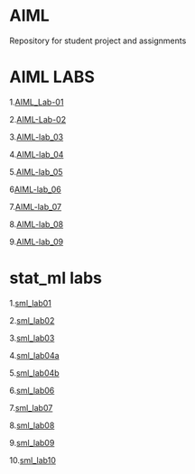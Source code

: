 # AIML
Repository for student project and assignments
# AIML LABS
1.[AIML_Lab-01](https://github.com/Pininttisunil/AIML/blob/main/AIML-LAB-01.ipynb)

2.[AIML-Lab-02](https://github.com/Pininttisunil/AIML/blob/main/Lab02.ipynb)

3.[AIML-lab_03](https://github.com/Pininttisunil/AIML/blob/main/Lab03.ipynb)

4.[AIML-lab_04](https://github.com/Pininttisunil/AIML/blob/main/Lab04.ipynb)

5.[AIML-lab_05](https://github.com/Pininttisunil/AIML/blob/main/AIML_LAB05.ipynb)

6[AIML-lab_06](https://github.com/Pininttisunil/AIML/blob/main/Lab6.ipynb)

7.[AIML-lab_07](https://github.com/Pininttisunil/AIML/blob/main/AIML_LAB-7.ipynb)

8.[AIML-lab_08](https://github.com/Pininttisunil/AIML/blob/main/AIML_LAB-08.ipynb)

9.[AIML-lab_09](https://github.com/Pininttisunil/AIML/blob/main/AIML_LAB-09.ipynb)


# stat_ml labs

1.[sml_lab01](https://github.com/Pininttisunil/AIML/blob/main/StatMl%20Lab01.ipynb)

2.[sml_lab02](https://github.com/Pininttisunil/AIML/blob/main/StatMl%20Lab02.ipynb)

3.[sml_lab03](https://github.com/Pininttisunil/AIML/blob/main/StatMl%20Lab03.ipynb)

4.[sml_lab04a](https://github.com/Pininttisunil/AIML/blob/main/StatMl%20Lab04a.ipynb)

5.[sml_lab04b](https://github.com/Pininttisunil/AIML/blob/main/StatMl%20Lab04b.ipynb)

6.[sml_lab06](https://github.com/Pininttisunil/AIML/blob/main/StatMl%20Lab06.ipynb)

7.[sml_lab07](https://github.com/Pininttisunil/AIML/blob/main/StatMl%20Lab07.ipynb)

8.[sml_lab08](https://github.com/Pininttisunil/AIML/blob/main/StatMl%20Lab08.ipynb)

9.[sml_lab09](https://github.com/Pininttisunil/AIML/blob/main/StatMl%20Lab09.ipynb)

10.[sml_lab10](https://github.com/Pininttisunil/AIML/blob/main/StatMl%20Lab10.ipynb)

